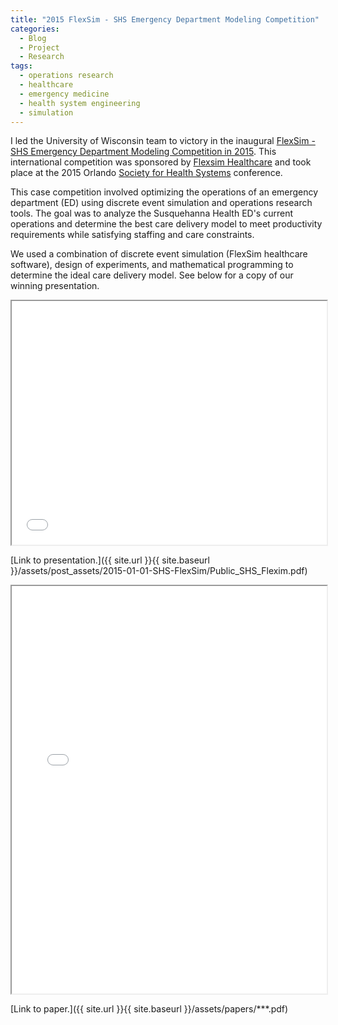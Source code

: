 ```yaml
---
title: "2015 FlexSim - SHS Emergency Department Modeling Competition"
categories:
  - Blog
  - Project
  - Research
tags:
  - operations research
  - healthcare
  - emergency medicine
  - health system engineering
  - simulation
---
```



I led the University of Wisconsin team to victory in the inaugural [FlexSim - SHS Emergency Department Modeling Competition in 2015](https://www.iise.org/shs/details.aspx?id=48800). This international competition was sponsored by [Flexsim Healthcare](https://healthcare.flexsim.com) and took place at the 2015 Orlando [Society for Health Systems](https://www.iise.org/shs/) conference.

This case competition involved optimizing the operations of an emergency department (ED) using discrete event simulation and operations research tools. The goal was to analyze the Susquehanna Health ED's current operations and determine the best care delivery model to meet productivity requirements while satisfying staffing and care constraints.

We used a combination of discrete event simulation (FlexSim healthcare software), design of experiments, and mathematical programming to determine the ideal care delivery model. See below for a copy of our winning presentation.

<iframe src="{{ site.url }}{{ site.baseurl }}/assets/post_assets/2015-SHS-FlexSim/Public_SHS_Flexim.pdf" 
    style="aspect-ratio: 11 / 8.5;"
    width="100%" 
>
</iframe>

[Link to presentation.]({{ site.url }}{{ site.baseurl }}/assets/post_assets/2015-01-01-SHS-FlexSim/Public_SHS_Flexim.pdf)


<iframe src="{{ site.url }}{{ site.baseurl }}/assets/papers/***.pdf" 
    style="aspect-ratio: 8.5 / 11;"
    width="100%" 
>
</iframe>

[Link to paper.]({{ site.url }}{{ site.baseurl }}/assets/papers/***.pdf)
